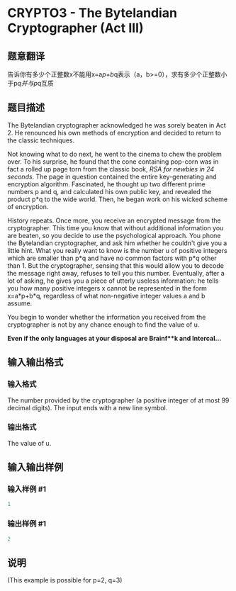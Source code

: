 # CRYPTO3 - The Bytelandian Cryptographer (Act III)

## 题意翻译

告诉你有多少个正整数x不能用x=a*p+b*q表示（a，b>=0），求有多少个正整数小于p*q并与p*q互质

## 题目描述

 The Bytelandian cryptographer acknowledged he was sorely beaten in Act 2. He renounced his own methods of encryption and decided to return to the classic techniques.

Not knowing what to do next, he went to the cinema to chew the problem over. To his surprise, he found that the cone containing pop-corn was in fact a rolled up page torn from the classic book, _RSA for newbies in 24 seconds_. The page in question contained the entire key-generating and encryption algorithm. Fascinated, he thought up two different prime numbers p and q, and calculated his own public key, and revealed the product p\*q to the wide world. Then, he began work on his wicked scheme of encryption.

History repeats. Once more, you receive an encrypted message from the cryptographer. This time you know that without additional information you are beaten, so you decide to use the psychological approach. You phone the Bytelandian cryptographer, and ask him whether he couldn't give you a little hint. What you really want to know is the number u of positive integers which are smaller than p\*q and have no common factors with p\*q other than 1. But the cryptographer, sensing that this would allow you to decode the message right away, refuses to tell you this number. Eventually, after a lot of asking, he gives you a piece of utterly useless information: he tells you how many positive integers x cannot be represented in the form x=a\*p+b\*q, regardless of what non-negative integer values a and b assume.

You begin to wonder whether the information you received from the cryptographer is not by any chance enough to find the value of u.

**Even if the only languages at your disposal are Brainf\*\*k and Intercal...**

## 输入输出格式

### 输入格式

 The number provided by the cryptographer (a positive integer of at most 99 decimal digits). The input ends with a new line symbol.

### 输出格式

 The value of u.

## 输入输出样例

### 输入样例 #1

```cpp
1
```


### 输出样例 #1

```cpp
2
```


## 说明

(This example is possible for p=2, q=3)

